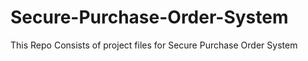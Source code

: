 # Secure-Purchase-Order-System
This Repo Consists of project files for Secure Purchase Order System
